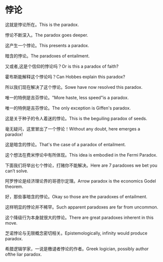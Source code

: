 # 悖论

<p><span class="chinese">这就是悖论所在。</span><span class="english">This is the paradox.</span></p>

<p><span class="chinese">悖论不断深入。</span><span class="english">The paradox goes deeper.</span></p>

<p><span class="chinese">这产生一个悖论。</span><span class="english">This presents a paradox.</span></p>

<p><span class="chinese">暗含的悖论。</span><span class="english">The paradoxes of entailment.</span></p>

<p><span class="chinese">又或者,这是个信仰的悖论吗？</span><span class="english">Or is this a paradox of faith?</span></p>

<p><span class="chinese">霍布斯能解释这个悖论吗？</span><span class="english">Can Hobbes explain this paradox?</span></p>

<p><span class="chinese">所以我们现在解决了这个悖论。</span><span class="english">Sowe have now resolved this paradox.</span></p>

<p><span class="chinese">唯一的特例是吉芬悖论。</span><span class="english">"More haste, less speed"is a paradox.</span></p>

<p><span class="chinese">唯一的特例是吉芬悖论。</span><span class="english">The only exception is Giffen's paradox.</span></p>

<p><span class="chinese">这是关于种子的令人着迷的悖论。</span><span class="english">This is the beguiling paradox of seeds.</span></p>

<p><span class="chinese">毫无疑问，这里冒出了一个悖论！</span><span class="english">Without any doubt, here emerges a paradox!</span></p>

<p><span class="chinese">这是暗含的悖论。</span><span class="english">That's the case of a paradox of entailment.</span></p>

<p><span class="chinese">这个想法在费米悖论中有所体现。</span><span class="english">This idea is embodied in the Fermi Paradox.</span></p>

<p><span class="chinese">下面我们将举出七个悖论，打赌你不能解决。</span><span class="english">Here are 7 paradoxes we bet you can’t solve.</span></p>

<p><span class="chinese">阿罗悖论是经济理论界的哥德尔定理。</span><span class="english">Arrow paradox is the economics Godel theorem.</span></p>

<p><span class="chinese">好，那些事暗含的悖论。</span><span class="english">Okay so those are the paradoxes of entailment.</span></p>

<p><span class="chinese">这样明显的悖论并不稀罕。</span><span class="english">Such apparent paradoxes are far from uncommon.</span></p>

<p><span class="chinese">这个降级行为本身就很大的悖论。</span><span class="english">There are great paradoxes inherent in this move.</span></p>

<p><span class="chinese">芝诺悖论与无限概念密切相关。</span><span class="english">Epistemologically, infinity would produce paradox.</span></p>

<p><span class="chinese">希腊逻辑学家，一说是檄谴者悖论的作者。</span><span class="english">Greek logician, possibly author ofthe liar paradox.</span></p>

